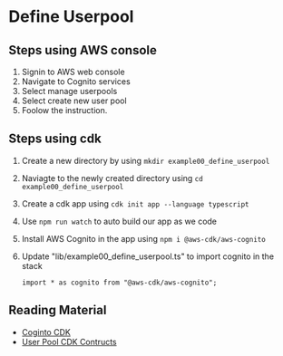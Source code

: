 # Define Userpool

## Steps using AWS console

1. Signin to AWS web console
2. Navigate to Cognito services
3. Select manage userpools
4. Select create new user pool
5. Foolow the instruction.

## Steps using cdk

1. Create a new directory by using `mkdir example00_define_userpool`
2. Naviagte to the newly created directory using `cd example00_define_userpool`
3. Create a cdk app using `cdk init app --language typescript`
4. Use `npm run watch` to auto build our app as we code
5. Install AWS Cognito in the app using `npm i @aws-cdk/aws-cognito`
6. Update "lib/example00_define_userpool.ts" to import cognito in the stack

   ```
   import * as cognito from "@aws-cdk/aws-cognito";
   ```

## Reading Material

- [Coginto CDK](https://docs.aws.amazon.com/cdk/api/latest/docs/aws-cognito-readme.html)
- [User Pool CDK Contructs](https://docs.aws.amazon.com/cdk/api/latest/docs/@aws-cdk_aws-cognito.UserPool.html)
